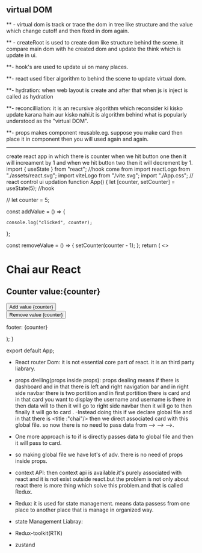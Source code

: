 ## virtual DOM

\*\* - virtual dom is track or trace the dom in tree like structure and the value which change cutoff and then fixed in dom again.

\*\* - createRoot is used to create dom like structure behind the scene. it compare main dom with he created dom and update the think which is update in ui.

\*\*- hook's are used to update ui on many places.

\*\*- react used fiber algorithm to behind the scene to update virtual dom.

\*\*- hydration: when web layout is create and after that when js is inject is called as hydration

\*\*- reconcilliation: it is an recursive algorithm which reconsider ki kisko update karana hain aur kisko nahi.it is algorithm behind what is popularly understood as the "virtual DOM".

\*\*- props makes component reusable.eg. suppose you make card then place it in component then you will used again and again.

---

create react app in which there is counter when we hit button one then it will increament by 1 and when we hit button two then it will decrement by 1.
import { useState } from "react"; //hook come from
import reactLogo from "./assets/react.svg";
import viteLogo from "/vite.svg";
import "./App.css";
// react control ui updation
function App() {
let [counter, setCounter] = useState(5); //hook

// let counter = 5;

const addValue = () => {

<!-- // counter = counter + 1; -->
<!-- setCounter(counter + 1);   -->
<!-- here interviewer duplicate the code and asked what is happen or  what is value when you clicked on increament button-->
<!-- here the usestate send all the update in batches to ui. so it is send all counter in one batch so that's why it increment by 1. -->
<!-- setCounter(counter + 1); -->
<!-- setCounter(counter + 1); -->
<!-- setCounter(counter + 1); -->
<!-- if there is situation where you want to increase counter by 4 so you can used preCounter.
    preCounter mean last updated state of setCounter. it will increament by 4 when you cliked on increament button. -->
<!-- setCounter(prevCounter => preCounter + 1); -->

   <!-- setCounter(prevCounter => preCounter + 1); -->
   <!-- setCounter(prevCounter => preCounter + 1); -->
   <!-- setCounter(prevCounter => preCounter + 1); -->

    console.log("clicked", counter);

};

const removeValue = () => {
setCounter(counter - 1);
};
return (
<>

<h1>Chai aur React</h1>
<h2>Counter value:{counter}</h2>
<button onClick={addValue}>Add value {counter}</button>
<br />
<button onClick={removeValue}>Remove value {counter}</button>
<p>footer: {counter}</p>
</>
);
}

export default App;

- React router Dom: it is not essential core part of react. it is an third party liabrary.

- props drelling(props inside props): props dealing means if there is dashboard and in that there is left and right navigation bar and in right side navbar there is two portition and in first portition there is card and in that card you want to display the username and username is there in <app username = "chai" /> then data will to <dashboard username="chai"/> then it will go to right side navbar <rightnavbar username="chai"/> then it will go to <topcomp username = "chai"/> then finally it will go to card <Card username="chai"/>.
  -Instead doing this if we declare global file and in that there is <title :"chai"/> then we direct associated card with this global file. so now there is no need to pass data from <app username = "chai" /> --><dashboard username="chai"/> --><topcomp username = "chai"/> --><Card username="chai"/>.
- One more approach is to if <app /> is directly passes data to global file and then it will pass to card.
- so making global file we have lot's of adv. there is no need of props inside props.

- context API: then context api is available.it's purely associated with react and it is not exist outside react.but the problem is not only about react there is more thing which solve this problem.and that is called Redux.

- Redux: it is used for state management. means data passess from one place to another place that is manage in organized way.

- state Management Liabray:
- Redux-toolkit(RTK)
- zustand
